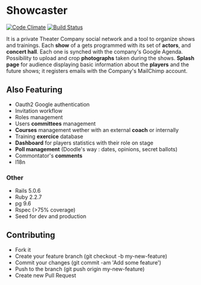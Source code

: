 # Showcaster
[![Code Climate](https://codeclimate.com/github/fitchMitch/show_caster.png)](https://codeclimate.com/github/fitchMitch/show_caster)
[![Build Status](https://travis-ci.org/fitchMitch/show_caster.svg?branch=master)](https://travis-ci.org/fitchMitch/show_caster)

It is a private Theater Company social network and a tool to organize shows and trainings.
Each **show** of a gets programmed with its set of **actors**, and **concert hall**. Each one is
synched with the company's Google Agenda. Possibility to upload and crop **photographs** taken during the shows.
**Splash page** for audience displaying basic information about the **players** and the future shows; it registers emails with the Company's MailChimp account.

## Also Featuring
* Oauth2 Google authentication
* Invitation workflow
* Roles management
* Users **committees** management
* **Courses** management wether with an external **coach** or internally
* Training **exercice** database
* **Dashboard** for players statistics with their role on stage
* **Poll management** (Doodle's way : dates, opinions, secret ballots)
* Commontator's **comments**
* I18n

### Other
* Rails 5.0.6
* Ruby  2.2.7
* pg 9.6
* Rspec (>75% coverage)
* Seed for dev and production

## Contributing
* Fork it
* Create your feature branch (git checkout -b my-new-feature)
* Commit your changes (git commit -am 'Add some feature')
* Push to the branch (git push origin my-new-feature)
* Create new Pull Request
